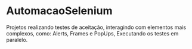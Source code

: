 # AutomacaoSelenium
Projetos realizando testes de aceitação, interagindo com elementos mais complexos, como: Alerts, Frames e PopUps, Executando os testes em paralelo.
